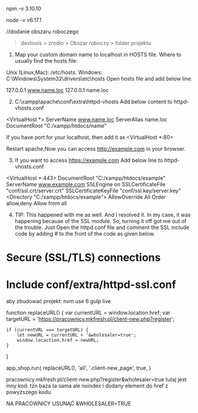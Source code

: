 npm -v
3.10.10

node -v
v6.17.1

//dodanie obszaru roboczego

> devtools > zrodlo > Obszar roboczy > folder projektu

1. Map your custom domain name to localhost in HOSTS file.
   Where to usually find the hosts file:

Unix (Linux,Mac): /etc/hosts.
Windows: C:\Windows\System32\drivers\etc\hosts
Open hosts file and add below line.

127.0.0.1 www.name.loc
127.0.0.1 name.loc

2. C:\xampp\apache\conf\extra\httpd-vhosts
   Add below content to httpd-vhosts.conf

<VirtualHost \*>
ServerName www.name.loc
ServerAlias name.loc
DocumentRoot "C:/xampp/htdocs/name"

</VirtualHost>

If you have port for your localhost, then add it as <VirtualHost \*:80>

Restart apache,Now you can access http://example.com in your browser.

3. If you want to access https://example.com
   Add below line to httpd-vhosts.conf

<VirtualHost \*:443>
DocumentRoot "C:/xampp/htdocs/example"
ServerName www.example.com
SSLEngine on
SSLCertificateFile "conf/ssl.crt/server.crt"
SSLCertificateKeyFile "conf/ssl.key/server.key"
<Directory "C:/xampp/htdocs/example">
AllowOverride All
Order allow,deny
Allow from all
</Directory>
</VirtualHost>

4. TIP:
   This happened with me as well. And I resolved it. In my case, it was happening because of the SSL module. So, turning it off got me out of the trouble. Just Open the httpd.conf file and comment the SSL include code by adding # to the front of the code as given below.

# Secure (SSL/TLS) connections

# Include conf/extra/httpd-ssl.conf

aby zbudować projekt:
nvm use 6
gulp live

function replaceURL() {
var currentURL = window.location.href;
var targetURL = 'https://pracownicy.mkfresh.pl/client-new.php?register';

    if (currentURL === targetURL) {
        let newURL = currentURL + '&wholesaler=true';
        window.locaction.href = newURL;
    }

}

app_shop.run(
replaceURL(),
'all',
'.client-new_page',
true,
)

pracownicy.mkfresh.pl/client-new.php?register&wholesaler=true
tutaj jest inny kod: tzn baza ta sama ale noindex i dodany element do href z powyższego kodu

 <div id="signin-form_box_right" class="signin-form_box col-md-4 col-sm-5 col-12">
                    <div class="signin-form_box_sub d-flex justify-content-center flex-column align-items-center">

NA PRACOWNICY USUNĄĆ &WHOLESALER=TRUE
